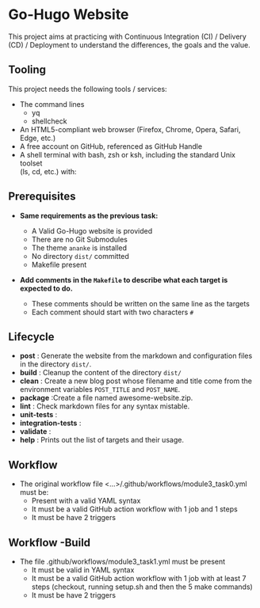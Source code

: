 # Go-Hugo Website

This project aims at practicing with Continuous Integration (CI) / Delivery (CD)
/ Deployment to understand the differences, the goals and the value.

## Tooling

This project needs the following tools / services:

- The command lines
  - yq
  - shellcheck
- An HTML5-compliant web browser (Firefox, Chrome, Opera, Safari, Edge, etc.)
- A free account on GitHub, referenced as GitHub Handle
- A shell terminal with bash, zsh or ksh, including the standard Unix toolset \
(ls, cd, etc.) with:

## Prerequisites

- **Same requirements as the previous task:**

  - A Valid Go-Hugo website is provided
  - There are no Git Submodules
  - The theme  `ananke`  is installed
  - No directory  `dist/`  committed
  - Makefile present
- **Add comments in the  `Makefile`  to describe
    what each target is expected to do.**

  - These comments should be written on the same line as the targets
  - Each comment should start with two characters  `#`

## Lifecycle

- **post** : Generate the website from the markdown
  and configuration files in the directory `dist/`.
- **build** : Cleanup the content of the directory `dist/`
- **clean** : Create a new blog post whose filename and title come
  from the environment variables `POST_TITLE` and `POST_NAME`.
- **package** :Create a file named awesome-website.zip.
- **lint** : Check markdown files for any syntax mistable.
- **unit-tests** :
- **integration-tests** :
- **validate** :
- **help** : Prints out the list of targets and their usage.

## Workflow

- The original workflow file <...>/.github/workflows/module3_task0.yml must be:
  - Present with a valid YAML syntax
  - It must be a valid GitHub action workflow with 1 job and 1 steps
  - It must be have 2 triggers

## Workflow -Build

- The file .github/workflows/module3_task1.yml
  must be present
  - It must be valid in YAML syntax
  - It must be a valid GitHub action workflow with 1 job
    with at least 7 steps
    (checkout, running setup.sh and then the 5 make commands)
  - It must be have 2 triggers

